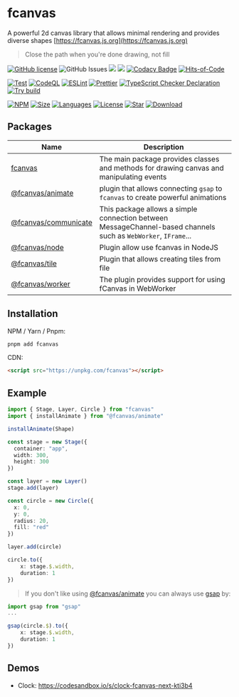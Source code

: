 # fcanvas

A powerful 2d canvas library that allows minimal rendering and provides diverse shapes
[https://fcanvas.js.org](https://fcanvas.js.org)

> Close the path when you're done drawing, not fill

[![GitHub license](https://img.shields.io/github/license/fcanvas/fcanvas)](https://github.com/fcanvas/fcanvas/blob/main/LICENSE) <img alt="GitHub Issues" src="https://img.shields.io/github/issues/fcanvas/fcanvas" />
![](https://api.codiga.io/project/36063/score/svg)
![](https://api.codiga.io/project/36063/status/svg)
[![Codacy Badge](https://app.codacy.com/project/badge/Grade/6ebf64a01f6c4d5fa89b3fb17b1a3f9f)](https://app.codacy.com/gh/fcanvas/fcanvas/dashboard?utm_source=gh&utm_medium=referral&utm_content=&utm_campaign=Badge_grade)
[![Hits-of-Code](https://hitsofcode.com/github/fcanvas/fcanvas?branch=main)](https://hitsofcode.com/github/fcanvas/fcanvas/view?branch=main)

[![Test](https://github.com/fcanvas/fcanvas/actions/workflows/test.yml/badge.svg)](https://github.com/fcanvas/fcanvas/actions/workflows/test.yml)
[![CodeQL](https://github.com/fcanvas/fcanvas/actions/workflows/codeql.yml/badge.svg)](https://github.com/fcanvas/fcanvas/actions/workflows/codeql.yml)
[![ESLint](https://github.com/fcanvas/fcanvas/actions/workflows/eslint.yml/badge.svg)](https://github.com/fcanvas/fcanvas/actions/workflows/eslint.yml)
[![Prettier](https://github.com/fcanvas/fcanvas/actions/workflows/prettier.yml/badge.svg)](https://github.com/fcanvas/fcanvas/actions/workflows/pretter.yml)
[![TypeScript Checker Declaration](https://github.com/fcanvas/fcanvas/actions/workflows/typing.yml/badge.svg)](https://github.com/fcanvas/fcanvas/actions/workflows/typing.yml)
[![Try build](https://github.com/fcanvas/fcanvas/actions/workflows/try-build.yml/badge.svg)](https://github.com/fcanvas/fcanvas/actions/workflows/try-build.yml)


[![NPM](https://badge.fury.io/js/fcanvas.svg)](http://badge.fury.io/js/fcanvas)
[![Size](https://img.shields.io/bundlephobia/minzip/fcanvas/latest)](https://npmjs.org/package/fcanvas)
[![Languages](https://img.shields.io/github/languages/top/fcanvas/fcanvas)](https://npmjs.org/package/fcanvas)
[![License](https://img.shields.io/npm/l/fcanvas)](https://npmjs.org/package/fcanvas)
[![Star](https://img.shields.io/github/stars/fcanvas/fcanvas)](https://github.com/fcanvas/fcanvas/stargazers)
[![Download](https://img.shields.io/npm/dm/fcanvas)](https://npmjs.org/package/fcanvas)

## Packages
| Name | Description |
| ---- | ----------- |
| [fcanvas](./packages/fcanvas/) | The main package provides classes and methods for drawing canvas and manipulating events |
| [@fcanvas/animate](./packages/animate/) | plugin that allows connecting `gsap` to `fcanvas` to create powerful animations |
| [@fcanvas/communicate](./packages/communicate/) | This package allows a simple connection between MessageChannel-based channels such as `WebWorker`, `IFrame`... |
| [@fcanvas/node](./packages/node/) | Plugin allow use fcanvas in NodeJS |
| [@fcanvas/tile](./packages/tile/) | Plugin that allows creating tiles from file |
| [@fcanvas/worker](./packages/worker) | The plugin provides support for using fCanvas in WebWorker | 

## Installation

NPM / Yarn / Pnpm:

```bash
pnpm add fcanvas
```

CDN:

```html
<script src="https://unpkg.com/fcanvas"></script>
```

## Example

```ts
import { Stage, Layer, Circle } from "fcanvas"
import { installAnimate } from "@fcanvas/animate"

installAnimate(Shape)

const stage = new Stage({
  container: "app",
  width: 300,
  height: 300
})

const layer = new Layer()
stage.add(layer)

const circle = new Circle({
  x: 0,
  y: 0,
  radius: 20,
  fill: "red"
})

layer.add(circle)

circle.to({
    x: stage.$.width,
    duration: 1
})
```

> If you don't like using [@fcanvas/animate](https://npmjs.com/package/@fcanvas/animate) you can always use [gsap](https://npmjs.com/package/gsap) by:


```ts
import gsap from "gsap"
...

gsap(circle.$).to({
    x: stage.$.width,
    duration: 1
})
```

## Demos

- Clock: https://codesandbox.io/s/clock-fcanvas-next-kti3b4
